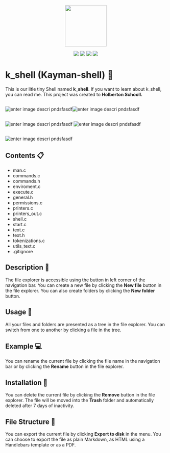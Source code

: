 <p align="center">
 <img src= "https://emojipedia-us.s3.dualstack.us-west-1.amazonaws.com/thumbs/160/microsoft/106/crocodile_1f40a.png" height="130">
 </p>
 
<p align="center"> 
<img src = "https://img.shields.io/badge/Mandatory-100%25-blue" />
<img src="https://img.shields.io/badge/Advanced-100%25-green" />
<img src="https://img.shields.io/badge/Wicky__page-html%3A%2F%2F-orange" />    
<img src="https://img.shields.io/badge/Cohort-11-red" />
</p>


# k_shell (Kayman-shell)  :crocodile:
This is our litle tiny Shell named **k_shell**. If you want to learn about k_shell, you can read me. This project was created to **Holberton Schooll.**



##
![enter image descri pndsfasdf](https://img.shields.io/badge/Mandatory-100%-blue?style=flat-square&logo)![enter image descri pndsfasdf](https://img.shields.io/badge/Mandatory-100%-green?style=for-the-badge&logo)
##
![enter image descri pndsfasdf](https://img.shields.io/badge/Advanced-100%-blue?style=for-the-badge&logo)
![enter image descri pndsfasdf](https://img.shields.io/badge/Wicky_page-http-pink?style=for-the-badge&logo)
##
![enter image descri pndsfasdf](https://img.shields.io/badge/Cohort-11-red?style=for-the-badge&logo)
##

##

## Contents :clipboard:

 - man.c
 - commands.c
 - commands.h
 - enviroment.c
 - execute.c
 - general.h
 - permissions.c
 - printers.c
 - printers_out.c
 - shell.c
 - start.c
 - text.c
 - text.h
 - tokenizations.c
 - utils_text.c
 - .gitignore

## Description :triangular_ruler:

The file explorer is accessible using the button in left corner of the navigation bar. You can create a new file by clicking the **New file** button in the file explorer. You can also create folders by clicking the **New folder** button.

## Usage :hammer:

All your files and folders are presented as a tree in the file explorer. You can switch from one to another by clicking a file in the tree.

## Example :computer:

You can rename the current file by clicking the file name in the navigation bar or by clicking the **Rename** button in the file explorer.

## Installation :floppy_disk:

You can delete the current file by clicking the **Remove** button in the file explorer. The file will be moved into the **Trash** folder and automatically deleted after 7 days of inactivity.

## File Structure :file_folder:

You can export the current file by clicking **Export to disk** in the menu. You can choose to export the file as plain Markdown, as HTML using a Handlebars template or as a PDF.


